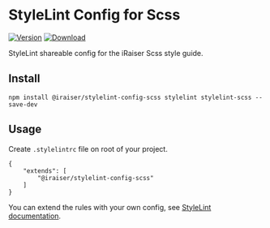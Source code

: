 # StyleLint Config for Scss

[![Version](https://flat.badgen.net/npm/v/@iraiser/stylelint-config-scss)](https://www.npmjs.com/package/@iraiser/stylelint-config-scss)
[![Download](https://flat.badgen.net/npm/dt/@iraiser/stylelint-config-scss)](https://www.npmjs.com/package/@iraiser/stylelint-config-scss)

StyleLint shareable config for the iRaiser Scss style guide.

## Install

    npm install @iraiser/stylelint-config-scss stylelint stylelint-scss --save-dev
    
## Usage

Create ``.stylelintrc`` file on root of your project.

```
{
    "extends": [
        "@iraiser/stylelint-config-scss"
    ]
}
```

You can extend the rules with your own config, see [StyleLint documentation](https://stylelint.io/user-guide/configuration).
